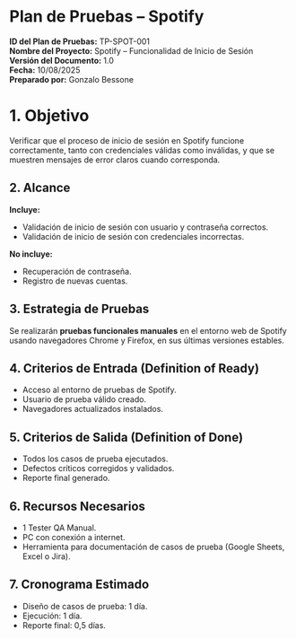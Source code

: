 # Plan de Pruebas – Spotify

**ID del Plan de Pruebas:** TP-SPOT-001  
**Nombre del Proyecto:** Spotify – Funcionalidad de Inicio de Sesión  
**Versión del Documento:** 1.0  
**Fecha:** 10/08/2025  
**Preparado por:** Gonzalo Bessone  

# 1. Objetivo  
Verificar que el proceso de inicio de sesión en Spotify funcione correctamente, tanto con credenciales válidas como inválidas, y que se muestren mensajes de error claros cuando corresponda.  

## 2. Alcance  
**Incluye:**  
- Validación de inicio de sesión con usuario y contraseña correctos.  
- Validación de inicio de sesión con credenciales incorrectas.  

**No incluye:**  
- Recuperación de contraseña.  
- Registro de nuevas cuentas.  

## 3. Estrategia de Pruebas  
Se realizarán **pruebas funcionales manuales** en el entorno web de Spotify usando navegadores Chrome y Firefox, en sus últimas versiones estables.  

## 4. Criterios de Entrada (Definition of Ready)  
- Acceso al entorno de pruebas de Spotify.  
- Usuario de prueba válido creado.  
- Navegadores actualizados instalados.  

## 5. Criterios de Salida (Definition of Done)  
- Todos los casos de prueba ejecutados.  
- Defectos críticos corregidos y validados.  
- Reporte final generado.  

## 6. Recursos Necesarios  
- 1 Tester QA Manual.  
- PC con conexión a internet.  
- Herramienta para documentación de casos de prueba (Google Sheets, Excel o Jira).  

## 7. Cronograma Estimado  
- Diseño de casos de prueba: 1 día.  
- Ejecución: 1 día.  
- Reporte final: 0,5 días.  
